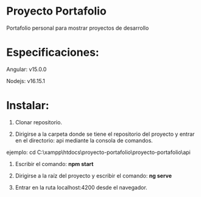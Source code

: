# Proyecto Portafolio
Portafolio personal para mostrar proyectos de desarrollo
# Especificaciones:
Angular: v15.0.0

Nodejs: v16.15.1

# Instalar:
 1. Clonar repositorio.

 1. Dirigirse a la carpeta donde se tiene el repositorio del proyecto y entrar en el directorio: api mediante la consola de comandos.

ejemplo: cd C:\xampp\htdocs\proyecto-portafolio\proyecto-portafolio\api

 1. Escribir el comando: **npm start**

 1. Dirigirse a la raíz del proyecto y escribir el comando: **ng serve**

 1. Entrar en la ruta localhost:4200 desde el navegador.

